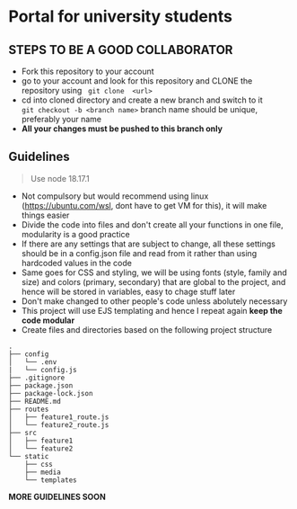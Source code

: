 # Portal for university students

## STEPS TO BE A GOOD COLLABORATOR

- Fork this repository to your account 
- go to your account and look for this repository and CLONE the repository using
` git clone  <url>`
- cd into cloned directory and create a new branch  and switch to it  
`git checkout -b <branch name>` branch name should be unique, preferably  your name
- **All your changes must be pushed to this branch only** 

## Guidelines
> Use node 18.17.1
 - Not compulsory but would recommend using linux (https://ubuntu.com/wsl, dont have to get VM for this), it will make things easier 
 - Divide the code into files and don't create all your functions in one file, modularity is a good practice 
 - If there are any settings that are subject to change, all these settings should be in a config.json file and read from it rather than using hardcoded values in the code
 - Same goes for CSS and styling, we will be using fonts (style, family and size) and colors (primary, secondary) that are global to the project, and hence will be stored in variables, easy to chage stuff later
 - Don't make changed to other people's code unless abolutely necessary 
 - This project will use EJS templating and hence I repeat again **keep the code modular**
 - Create files and directories based on the following project structure
```
.
├── config
│   └── .env
|   └── config.js
├── .gitignore
├── package.json
├── package-lock.json
├── README.md
├── routes
│   ├── feature1_route.js
│   └── feature2_route.js
├── src
│   ├── feature1
│   └── feature2
└── static
    ├── css
    ├── media
    └── templates
```


**MORE GUIDELINES SOON**
